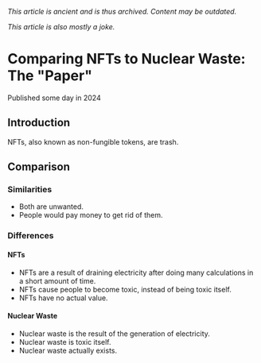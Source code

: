 *This article is ancient and is thus archived. Content may be outdated.*

*This article is also mostly a joke.*

# Comparing NFTs to Nuclear Waste: The "Paper"

Published some day in 2024

## Introduction

NFTs, also known as non-fungible tokens, are trash.

## Comparison

### Similarities
* Both are unwanted.
* People would pay money to get rid of them.

### Differences

#### NFTs
* NFTs are a result of draining electricity after doing many calculations in a short amount of time.
* NFTs cause people to become toxic, instead of being toxic itself.
* NFTs have no actual value.

#### Nuclear Waste
* Nuclear waste is the result of the generation of electricity.
* Nuclear waste is toxic itself.
* Nuclear waste actually exists.
